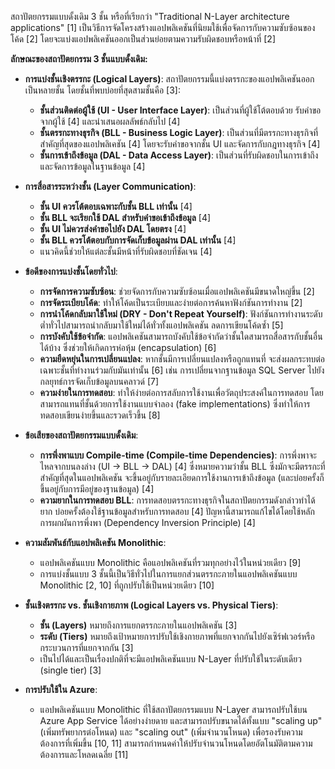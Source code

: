 สถาปัตยกรรมแบบดั้งเดิม 3 ชั้น หรือที่เรียกว่า "Traditional N-Layer architecture applications" [1] เป็นวิธีการจัดโครงสร้างแอปพลิเคชันที่นิยมใช้เพื่อจัดการกับความซับซ้อนของโค้ด [2] โดยจะแบ่งแอปพลิเคชันออกเป็นส่วนย่อยตามความรับผิดชอบหรือหน้าที่ [2]

**ลักษณะของสถาปัตยกรรม 3 ชั้นแบบดั้งเดิม:**
*   **การแบ่งชั้นเชิงตรรกะ (Logical Layers)**: สถาปัตยกรรมนี้แบ่งตรรกะของแอปพลิเคชันออกเป็นหลายชั้น โดยชั้นที่พบบ่อยที่สุดสามชั้นคือ [3]:
    *   **ชั้นส่วนติดต่อผู้ใช้ (UI - User Interface Layer)**: เป็นส่วนที่ผู้ใช้โต้ตอบด้วย รับคำขอจากผู้ใช้ [4] และนำเสนอผลลัพธ์กลับไป [4]
    *   **ชั้นตรรกะทางธุรกิจ (BLL - Business Logic Layer)**: เป็นส่วนที่มีตรรกะทางธุรกิจที่สำคัญที่สุดของแอปพลิเคชัน [4] โดยจะรับคำขอจากชั้น UI และจัดการกับกฎทางธุรกิจ [4]
    *   **ชั้นการเข้าถึงข้อมูล (DAL - Data Access Layer)**: เป็นส่วนที่รับผิดชอบในการเข้าถึงและจัดการข้อมูลในฐานข้อมูล [4]

*   **การสื่อสารระหว่างชั้น (Layer Communication)**:
    *   **ชั้น UI ควรโต้ตอบเฉพาะกับชั้น BLL เท่านั้น** [4]
    *   **ชั้น BLL จะเรียกใช้ DAL สำหรับคำขอเข้าถึงข้อมูล** [4]
    *   **ชั้น UI ไม่ควรส่งคำขอไปยัง DAL โดยตรง** [4]
    *   **ชั้น BLL ควรโต้ตอบกับการจัดเก็บข้อมูลผ่าน DAL เท่านั้น** [4]
    *   แนวคิดนี้ช่วยให้แต่ละชั้นมีหน้าที่รับผิดชอบที่ชัดเจน [4]

*   **ข้อดีของการแบ่งชั้นโดยทั่วไป**:
    *   **การจัดการความซับซ้อน**: ช่วยจัดการกับความซับซ้อนเมื่อแอปพลิเคชันมีขนาดใหญ่ขึ้น [2]
    *   **การจัดระเบียบโค้ด**: ทำให้โค้ดเป็นระเบียบและง่ายต่อการค้นหาฟังก์ชันการทำงาน [2]
    *   **การนำโค้ดกลับมาใช้ใหม่ (DRY - Don't Repeat Yourself)**: ฟังก์ชันการทำงานระดับต่ำทั่วไปสามารถนำกลับมาใช้ใหม่ได้ทั่วทั้งแอปพลิเคชัน ลดการเขียนโค้ดซ้ำ [5]
    *   **การบังคับใช้ข้อจำกัด**: แอปพลิเคชันสามารถบังคับใช้ข้อจำกัดว่าชั้นใดสามารถสื่อสารกับชั้นอื่นได้บ้าง ซึ่งช่วยให้เกิดการห่อหุ้ม (encapsulation) [6]
    *   **ความยืดหยุ่นในการเปลี่ยนแปลง**: หากชั้นมีการเปลี่ยนแปลงหรือถูกแทนที่ จะส่งผลกระทบต่อเฉพาะชั้นที่ทำงานร่วมกับมันเท่านั้น [6] เช่น การเปลี่ยนจากฐานข้อมูล SQL Server ไปยังกลยุทธ์การจัดเก็บข้อมูลบนคลาวด์ [7]
    *   **ความง่ายในการทดสอบ**: ทำให้ง่ายต่อการสลับการใช้งานเพื่อวัตถุประสงค์ในการทดสอบ โดยสามารถแทนที่ชั้นด้วยการใช้งานแบบจำลอง (fake implementations) ซึ่งทำให้การทดสอบเขียนง่ายขึ้นและรวดเร็วขึ้น [8]

*   **ข้อเสียของสถาปัตยกรรมแบบดั้งเดิม**:
    *   **การพึ่งพาแบบ Compile-time (Compile-time Dependencies)**: การพึ่งพาจะไหลจากบนลงล่าง (UI → BLL → DAL) [4] ซึ่งหมายความว่าชั้น BLL ซึ่งมักจะมีตรรกะที่สำคัญที่สุดในแอปพลิเคชัน จะขึ้นอยู่กับรายละเอียดการใช้งานการเข้าถึงข้อมูล (และบ่อยครั้งก็ขึ้นอยู่กับการมีอยู่ของฐานข้อมูล) [4]
    *   **ความยากในการทดสอบ BLL**: การทดสอบตรรกะทางธุรกิจในสถาปัตยกรรมดังกล่าวทำได้ยาก บ่อยครั้งต้องใช้ฐานข้อมูลสำหรับการทดสอบ [4] ปัญหานี้สามารถแก้ไขได้โดยใช้หลักการผกผันการพึ่งพา (Dependency Inversion Principle) [4]

*   **ความสัมพันธ์กับแอปพลิเคชัน Monolithic**:
    *   แอปพลิเคชันแบบ Monolithic คือแอปพลิเคชันที่รวมทุกอย่างไว้ในหน่วยเดียว [9]
    *   การแบ่งชั้นแบบ 3 ชั้นนี้เป็นวิธีทั่วไปในการแยกส่วนตรรกะภายในแอปพลิเคชันแบบ Monolithic [2, 10] ที่ถูกปรับใช้เป็นหน่วยเดียว [10]

*   **ชั้นเชิงตรรกะ vs. ชั้นเชิงกายภาพ (Logical Layers vs. Physical Tiers)**:
    *   **ชั้น (Layers)** หมายถึงการแยกตรรกะภายในแอปพลิเคชัน [3]
    *   **ระดับ (Tiers)** หมายถึงเป้าหมายการปรับใช้เชิงกายภาพที่แยกจากกันไปยังเซิร์ฟเวอร์หรือกระบวนการที่แยกจากกัน [3]
    *   เป็นไปได้และเป็นเรื่องปกติที่จะมีแอปพลิเคชันแบบ N-Layer ที่ปรับใช้ในระดับเดียว (single tier) [3]

*   **การปรับใช้ใน Azure**:
    *   แอปพลิเคชันแบบ Monolithic ที่ใช้สถาปัตยกรรมแบบ N-Layer สามารถปรับใช้บน Azure App Service ได้อย่างง่ายดาย และสามารถปรับขนาดได้ทั้งแบบ "scaling up" (เพิ่มทรัพยากรต่อโหนด) และ "scaling out" (เพิ่มจำนวนโหนด) เพื่อรองรับความต้องการที่เพิ่มขึ้น [10, 11] สามารถกำหนดค่าให้ปรับจำนวนโหนดโดยอัตโนมัติตามความต้องการและโหลดเฉลี่ย [11]
